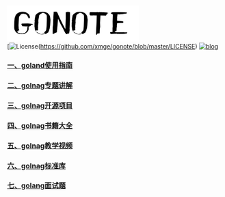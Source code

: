 ![banner](images/banner.png)<br>
[![License](https://img.shields.io/badge/license-MIT-brightgreen.svg)(https://github.com/xmge/gonote/blob/master/LICENSE)
[![blog](https://img.shields.io/badge/Author-Blog-7AD6FD.svg)](https://github.com/xmge)


### [一、goland使用指南](https://github.com/xmge/gonote/blob/master/goland%E4%BD%BF%E7%94%A8%E6%8C%87%E5%8D%97/README.md) 
### [二、golnag专题讲解](https://github.com/xmge/gonote/blob/master/golang%E4%B8%93%E9%A2%98%E8%AE%B2%E8%A7%A3/README.md)
### [三、golnag开源项目](https://github.com/xmge/gonote/blob/master/golang%E5%BC%80%E6%BA%90%E9%A1%B9%E7%9B%AE/README.md)
### [四、golnag书籍大全](https://github.com/xmge/gonote/blob/master/golang%E4%B9%A6%E7%B1%8D%E5%A4%A7%E5%85%A8/README.md)
### [五、golnag教学视频](https://github.com/xmge/gonote/blob/master/golang%E6%95%99%E5%AD%A6%E8%A7%86%E9%A2%91/README.md)
### [六、golnag标准库](https://github.com/xmge/gonote/blob/master/golang%E6%A0%87%E5%87%86%E5%BA%93/README.md)
### [七、golang面试题](https://github.com/xmge/gonote/blob/master/golang%E9%9D%A2%E8%AF%95%E9%A2%98/README.md)




